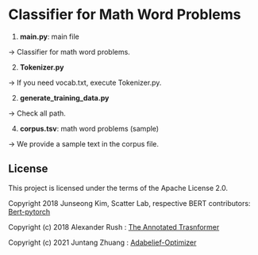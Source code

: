 # Classifier for Math Word Problems

1. **main.py**: main file

→ Classifier for math word problems.

2. **Tokenizer.py**

→ If you need vocab.txt, execute Tokenizer.py.

2. **generate_training_data.py**

→ Check all path.

4. **corpus.tsv**: math word problems (sample)

→ We provide a sample text in the corpus file.

## License
This project is licensed under the terms of the Apache License 2.0.

Copyright 2018 Junseong Kim, Scatter Lab, respective BERT contributors: [Bert-pytorch](https://github.com/codertimo/BERT-pytorch)

Copyright (c) 2018 Alexander Rush : [The Annotated Trasnformer](https://github.com/harvardnlp/annotated-transformer)

Copyright (c) 2021 Juntang Zhuang : [Adabelief-Optimizer](https://github.com/juntang-zhuang/Adabelief-Optimizer)